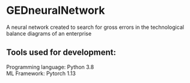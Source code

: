 # GEDneuralNetwork
A neural network created to search for gross errors in the technological balance diagrams of an enterprise
## Tools used for development:
Programming language: Python 3.8\
ML Framework: Pytorch 1.13

